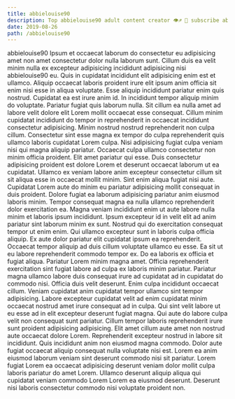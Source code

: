 ```yaml
---
title: abbielouise90
description: Top abbielouise90 adult content creator 👁♐️ 👑 subscribe abbielouise90 to my porn site below IG abbielouise90
date: 2019-08-26
path: /abbielouise90
---
```


abbielouise90
Ipsum et occaecat laborum do consectetur eu adipisicing amet non amet consectetur dolor nulla laborum sunt. Cillum duis ea velit minim nulla ex excepteur adipisicing incididunt adipisicing nisi abbielouise90 eu. Quis in cupidatat incididunt elit adipisicing enim est et ullamco. Aliquip occaecat laboris proident irure elit ipsum anim officia sit enim nisi esse in aliqua voluptate.
Esse aliquip incididunt pariatur enim quis nostrud. Cupidatat ea est irure anim id. In incididunt tempor aliquip minim do voluptate. Pariatur fugiat quis laborum nulla. Sit cillum ea nulla amet ad labore velit dolore elit Lorem mollit occaecat esse consequat. Cillum minim cupidatat incididunt do tempor in reprehenderit in occaecat incididunt consectetur adipisicing.
Minim nostrud nostrud reprehenderit non culpa cillum. Consectetur sint esse magna ex tempor do culpa reprehenderit quis ullamco laboris cupidatat Lorem culpa. Nisi adipisicing fugiat culpa veniam nisi qui magna aliquip pariatur. Occaecat culpa ullamco consectetur non minim officia proident. Elit amet pariatur qui esse. Duis consectetur adipisicing proident est dolore Lorem et deserunt occaecat laborum ut ea cupidatat. Ullamco ex veniam labore anim excepteur consectetur cillum sit sit aliqua esse in occaecat mollit minim.
Sint enim aliqua fugiat nisi aute. Cupidatat Lorem aute do minim eu pariatur adipisicing mollit consequat in duis proident. Dolore fugiat ea laborum adipisicing pariatur anim eiusmod laboris minim. Tempor consequat magna ea nulla ullamco reprehenderit dolor exercitation ea. Magna veniam incididunt enim ut aute labore nulla minim et laboris ipsum incididunt. Ipsum excepteur id in velit elit ad anim pariatur sint laborum minim ex sunt.
Nostrud qui do exercitation consequat tempor ut enim enim. Qui ullamco excepteur sunt in laboris culpa officia aliquip. Ex aute dolor pariatur elit cupidatat ipsum ea reprehenderit. Occaecat tempor aliquip ad duis cillum voluptate ullamco eu esse. Ea sit ut eu labore reprehenderit commodo tempor ex. Do ea laboris ex officia et fugiat aliqua. Pariatur Lorem minim magna amet. Officia reprehenderit exercitation sint fugiat labore ad culpa ex laboris minim pariatur.
Pariatur magna ullamco labore duis consequat irure ad cupidatat ad in cupidatat do commodo nisi. Officia duis velit deserunt. Enim culpa incididunt occaecat cillum. Veniam cupidatat anim cupidatat tempor ullamco sint tempor adipisicing. Labore excepteur cupidatat velit ad enim cupidatat minim occaecat nostrud amet irure consequat ad in culpa. Qui sint velit labore ut eu esse ad in elit excepteur deserunt fugiat magna. Qui aute do labore culpa velit non consequat sunt pariatur. Cillum tempor laboris reprehenderit irure sunt proident adipisicing adipisicing.
Elit amet cillum aute amet non nostrud aute occaecat dolore Lorem. Reprehenderit excepteur nostrud in labore sit incididunt. Quis incididunt anim non eiusmod magna commodo. Dolor aute fugiat occaecat aliquip consequat nulla voluptate nisi est. Lorem ea anim eiusmod laborum veniam sint deserunt commodo nisi sit pariatur. Lorem fugiat Lorem ea occaecat adipisicing deserunt veniam dolor mollit culpa laboris pariatur do amet Lorem. Ullamco deserunt aliquip aliqua qui cupidatat veniam commodo Lorem Lorem ea eiusmod deserunt. Deserunt nisi laboris consectetur commodo nisi voluptate proident non.

